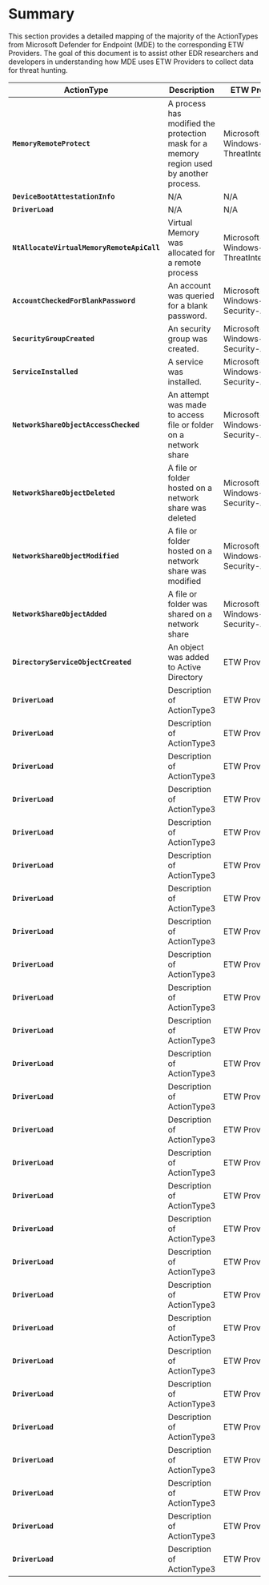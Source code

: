 # Summary

This section provides a detailed mapping of the majority of the ActionTypes from Microsoft Defender for Endpoint (MDE) to the corresponding ETW Providers. The goal of this document is to assist other EDR researchers and developers in understanding how MDE uses ETW Providers to collect data for threat hunting.

| ActionType | Description | ETW Provider | Event ID |
|------------|-------------|--------------|----------|
| **`MemoryRemoteProtect`** | A process has modified the protection mask for a memory region used by another process. | Microsoft-Windows-ThreatIntelligence | 22 |
| **`DeviceBootAttestationInfo`** | N/A | N/A | N/A |
| **`DriverLoad`** | N/A | N/A | N/A |
| **`NtAllocateVirtualMemoryRemoteApiCall`** | Virtual Memory was allocated for a remote process | Microsoft-Windows-ThreatIntelligence | 21 |
| **`AccountCheckedForBlankPassword`** | An account was queried for a blank password. | Microsoft-Windows-Security-Auditing | 4797 |
| **`SecurityGroupCreated`** | An security group was created. | Microsoft-Windows-Security-Auditing | 4731 |
| **`ServiceInstalled`** | A service was installed. | Microsoft-Windows-Security-Auditing | 4697 |
| **`NetworkShareObjectAccessChecked`** | An attempt was made to access file or folder on a network share | Microsoft-Windows-Security-Auditing | 5145 |
| **`NetworkShareObjectDeleted`** | A file or folder hosted on a network share was deleted | Microsoft-Windows-Security-Auditing | 5144 |
| **`NetworkShareObjectModified`** | A file or folder hosted on a network share was modified | Microsoft-Windows-Security-Auditing | 5143 |
| **`NetworkShareObjectAdded`** | A file or folder was shared on a network share | Microsoft-Windows-Security-Auditing | 5142 |
| **`DirectoryServiceObjectCreated`** | An object was added to Active Directory | ETW Provider3 | EventID3 |
| **`DriverLoad`** | Description of ActionType3 | ETW Provider3 | EventID3 |
| **`DriverLoad`** | Description of ActionType3 | ETW Provider3 | EventID3 |
| **`DriverLoad`** | Description of ActionType3 | ETW Provider3 | EventID3 |
| **`DriverLoad`** | Description of ActionType3 | ETW Provider3 | EventID3 |
| **`DriverLoad`** | Description of ActionType3 | ETW Provider3 | EventID3 |
| **`DriverLoad`** | Description of ActionType3 | ETW Provider3 | EventID3 |
| **`DriverLoad`** | Description of ActionType3 | ETW Provider3 | EventID3 |
| **`DriverLoad`** | Description of ActionType3 | ETW Provider3 | EventID3 |
| **`DriverLoad`** | Description of ActionType3 | ETW Provider3 | EventID3 |
| **`DriverLoad`** | Description of ActionType3 | ETW Provider3 | EventID3 |
| **`DriverLoad`** | Description of ActionType3 | ETW Provider3 | EventID3 |
| **`DriverLoad`** | Description of ActionType3 | ETW Provider3 | EventID3 |
| **`DriverLoad`** | Description of ActionType3 | ETW Provider3 | EventID3 |
| **`DriverLoad`** | Description of ActionType3 | ETW Provider3 | EventID3 |
| **`DriverLoad`** | Description of ActionType3 | ETW Provider3 | EventID3 |
| **`DriverLoad`** | Description of ActionType3 | ETW Provider3 | EventID3 |
| **`DriverLoad`** | Description of ActionType3 | ETW Provider3 | EventID3 |
| **`DriverLoad`** | Description of ActionType3 | ETW Provider3 | EventID3 |
| **`DriverLoad`** | Description of ActionType3 | ETW Provider3 | EventID3 |
| **`DriverLoad`** | Description of ActionType3 | ETW Provider3 | EventID3 |
| **`DriverLoad`** | Description of ActionType3 | ETW Provider3 | EventID3 |
| **`DriverLoad`** | Description of ActionType3 | ETW Provider3 | EventID3 |
| **`DriverLoad`** | Description of ActionType3 | ETW Provider3 | EventID3 |
| **`DriverLoad`** | Description of ActionType3 | ETW Provider3 | EventID3 |
| **`DriverLoad`** | Description of ActionType3 | ETW Provider3 | EventID3 |
| **`DriverLoad`** | Description of ActionType3 | ETW Provider3 | EventID3 |
| **`DriverLoad`** | Description of ActionType3 | ETW Provider3 | EventID3 |


